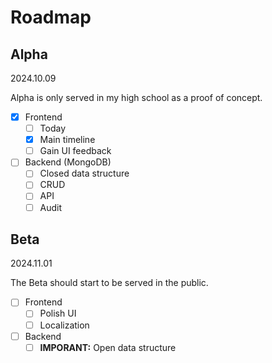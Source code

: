 # Roadmap

## Alpha

2024.10.09

Alpha is only served in my high school as a proof of concept.

- [x] Frontend
  - [ ] Today
  - [x] Main timeline
  - [ ] Gain UI feedback
- [ ] Backend (MongoDB)
  - [ ] Closed data structure
  - [ ] CRUD
  - [ ] API
  - [ ] Audit

## Beta

2024.11.01

The Beta should start to be served in the public.

- [ ] Frontend
  - [ ] Polish UI
  - [ ] Localization
- [ ] Backend
  - [ ] **IMPORANT:** Open data structure
